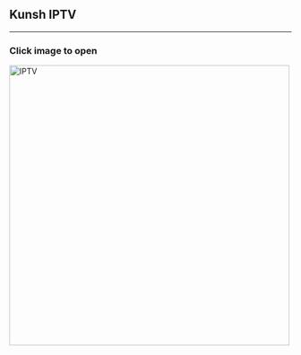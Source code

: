 ## Kunsh IPTV
---

###       Click image to open
[<img align="left" alt="IPTV" width="500px" hight="281px" src="https://kunsh13.github.io/iptv/img/welcome1.jpg" />][youtube]



[youtube]: https://kunsh13.github.io/iptv/
